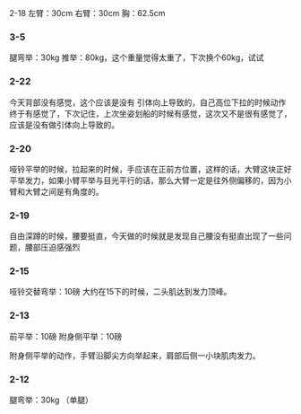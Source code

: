 ﻿2-18 
左臂：30cm
右臂：30cm
胸：62.5cm

### 3-5
腿弯举：30kg
推举：80kg，这个重量觉得太重了，下次换个60kg，试试

### 2-22
今天背部没有感觉，这个应该是没有 引体向上导致的，自己高位下拉的时候动作终于有感觉了，下次记住，上次坐姿划船的时候有感觉，这次又不是很有感觉了，应该是没有做引体向上导致的。


### 2-20
哑铃平举的时候，拉起来的时候，手应该在正前方位置，这样的话，大臂这块正好平举发力，如果小臂平举与目光平行的话，那么大臂一定是往外侧偏移的，因为小臂和大臂之间是有角度的。

### 2-19
自由深蹲的时候，腰要挺直，今天做的时候就是发现自己腰没有挺直出现了一些问题，腰部压迫感强烈

### 2-15
哑铃交替弯举：10磅
大约在15下的时候，二头肌达到发力顶峰。

### 2-13
前平举：10磅
附身侧平举：10磅

附身侧平举的动作，手臂沿脚尖方向举起来，肩部后侧一小块肌肉发力。

### 2-12
腿弯举：30kg （单腿）

